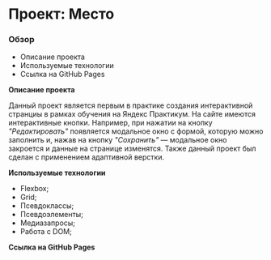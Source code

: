 # Проект: Место

### Обзор

* Описание проекта
* Используемые технологии
* Ссылка на GitHub Pages

**Описание проекта**

Данный проект является первым в практике создания интерактивной странциы в рамках обучения на Яндекс Практикум. На сайте имеются интерактивные кнопки. Например, при нажатии на кнопку *"Редактировать"* появляется модальное окно с формой, которую можно заполнить и, нажав на кнопку *"Сохранить"* — модальное окно закроется и данные на странице изменятся. 
Также данный проект был сделан с применением адаптивной верстки.

**Используемые технологии**
 
- Flexbox;
- Grid; 
- Псевдоклассы;
- Псевдоэлементы; 
- Медиазапросы;
- Работа с DOM;

**Ссылка на GitHub Pages**